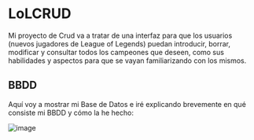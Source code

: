 # LoLCRUD
Mi proyecto de Crud va a tratar de una interfaz para que los usuarios (nuevos jugadores de League of Legends) puedan introducir, borrar, modificar y consultar todos los campeones que deseen, como sus habilidades y aspectos para que se vayan familiarizando con los mismos.

## BBDD

Aquí voy a mostrar mi Base de Datos e iré explicando brevemente en qué consiste mi BBDD y cómo la he hecho:

![image](https://user-images.githubusercontent.com/91873599/153273433-553ec4ce-7d24-4f02-862f-72d34a52a2f5.png)
